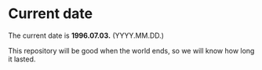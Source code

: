 # Current date

The current date is **1996.07.03.** (YYYY.MM.DD.)

This repository will be good when the world ends, so we will know how long it lasted.